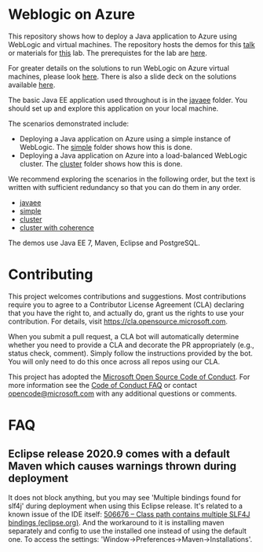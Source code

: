 # Weblogic on Azure
This repository shows how to deploy a Java application to Azure using WebLogic and virtual machines. The repository hosts the demos for this [talk](abstract.md) or materials for [this](lab-abstract.md) lab. The prerequistes for the lab are [here](prerequisites.md).

For greater details on the solutions to run WebLogic on Azure virtual machines, please look [here](https://docs.microsoft.com/en-us/azure/virtual-machines/workloads/oracle/oracle-weblogic). There is also a slide deck on the solutions available [here](https://aka.ms/weblogic-on-azure-deck).

The basic Java EE application used throughout is in the [javaee](/javaee) folder. You should set up and explore this application on your local machine.

The scenarios demonstrated include:

* Deploying a Java application on Azure using a simple instance of WebLogic. The [simple](/simple) folder shows how this is done.
* Deploying a Java application on Azure into a load-balanced WebLogic cluster. The [cluster](/cluster) folder shows how this is done.

We recommend exploring the scenarios in the following order, but the text is written with sufficient redundancy so that you can do them in any order.

* [javaee](/javaee)
* [simple](/simple)
* [cluster](/cluster)
* [cluster with coherence](/clusterwithcoherence)

The demos use Java EE 7, Maven, Eclipse and PostgreSQL.

# Contributing

This project welcomes contributions and suggestions.  Most contributions require you to agree to a
Contributor License Agreement (CLA) declaring that you have the right to, and actually do, grant us
the rights to use your contribution. For details, visit https://cla.opensource.microsoft.com.

When you submit a pull request, a CLA bot will automatically determine whether you need to provide
a CLA and decorate the PR appropriately (e.g., status check, comment). Simply follow the instructions
provided by the bot. You will only need to do this once across all repos using our CLA.

This project has adopted the [Microsoft Open Source Code of Conduct](https://opensource.microsoft.com/codeofconduct/).
For more information see the [Code of Conduct FAQ](https://opensource.microsoft.com/codeofconduct/faq/) or
contact [opencode@microsoft.com](mailto:opencode@microsoft.com) with any additional questions or comments.

# FAQ
## Eclipse release 2020.9 comes with a default Maven which causes warnings thrown during deployment
It does not block anything, but you may see 'Multiple bindings found for slf4j' during deployment when using this Eclipse release. It's related to a known issue of the IDE itself: [506676 – Class path contains multiple SLF4J bindings (eclipse.org)](https://bugs.eclipse.org/bugs/show_bug.cgi?id=506676). And the workaround to it is installing maven separately and config to use the installed one instead of using the default one. To access the settings: 'Window->Preferences->Maven->Installations'.
